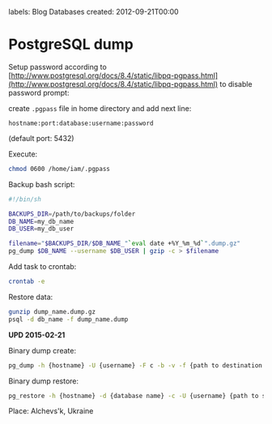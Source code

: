 labels: Blog
        Databases
created: 2012-09-21T00:00

# PostgreSQL dump

Setup password according to [http://www.postgresql.org/docs/8.4/static/libpq-pgpass.html](http://www.postgresql.org/docs/8.4/static/libpq-pgpass.html) to disable password prompt:

create ```.pgpass``` file in home directory and add next line:
```
hostname:port:database:username:password
```

(default port: 5432)

Execute:
```bash
chmod 0600 /home/iam/.pgpass
```

Backup bash script:
```bash
#!/bin/sh

BACKUPS_DIR=/path/to/backups/folder
DB_NAME=my_db_name
DB_USER=my_db_user

filename="$BACKUPS_DIR/$DB_NAME_"`eval date +%Y_%m_%d`".dump.gz"
pg_dump $DB_NAME --username $DB_USER | gzip -c > $filename
```

Add task to crontab:
```bash
crontab -e
```

Restore data:
```bash
gunzip dump_name.dump.gz
psql -d db_name -f dump_name.dump
```

**UPD 2015-02-21**

Binary dump create:
```bash
pg_dump -h {hostname} -U {username} -F c -b -v -f {path to destination file} {database name}
```

Binary dump restore:
```bash
pg_restore -h {hostname} -d {database name} -c -U {username} {path to source file}
```

Place: Alchevs'k, Ukraine
